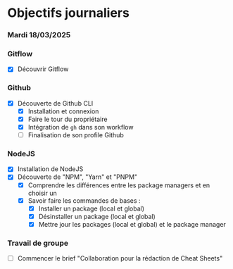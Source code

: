 # Objectifs journaliers

### Mardi 18/03/2025

### Gitflow

- [x] Découvrir Gitflow

### Github

- [x] Découverte de Github CLI
  - [x] Installation et connexion
  - [x] Faire le tour du propriétaire
  - [x] Intégration de `gh` dans son workflow
  - [ ] Finalisation de son profile Github

### NodeJS

- [x] Installation de NodeJS
- [x] Découverte de "NPM", "Yarn" et "PNPM"
  - [x] Comprendre les différences entre les package managers et en choisir un
  - [x] Savoir faire les commandes de bases :
    - [x] Installer un package (local et global)
    - [x] Désinstaller un package (local et global)
    - [x] Mettre jour les packages (local et global) et le package manager

### Travail de groupe

- [ ] Commencer le brief "Collaboration pour la rédaction de Cheat Sheets"

